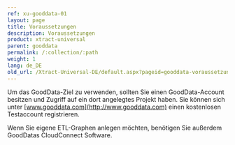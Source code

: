 ```yaml
---
ref: xu-gooddata-01
layout: page
title: Voraussetzungen
description: Voraussetzungen
product: xtract-universal
parent: gooddata
permalink: /:collection/:path
weight: 1
lang: de_DE
old_url: /Xtract-Universal-DE/default.aspx?pageid=gooddata-voraussetzungen
---
```


Um das GoodData-Ziel zu verwenden, sollten Sie einen GoodData-Account besitzen und Zugriff auf ein dort angelegtes Projekt haben.
Sie können sich unter [www.gooddata.com](http://www.gooddata.com) einen kostenlosen Testaccount registrieren.

Wenn Sie eigene ETL-Graphen anlegen möchten, benötigen Sie außerdem GoodDatas CloudConnect Software.